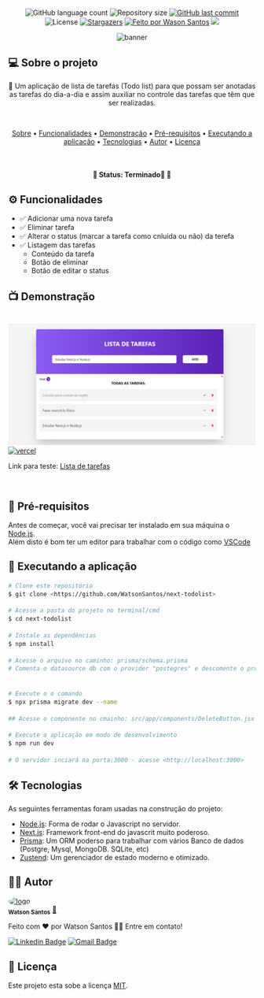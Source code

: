 <br>
<p align="center">
 <img alt="GitHub language count" src="https://img.shields.io/github/languages/count/WatsonSantos/next-todolist?color=%2304D361">
 <img alt="Repository size" src="https://img.shields.io/github/repo-size/WatsonSantos/next-todolist">
 <a href="https://github.com/WatsonSantos/next-todolist/commits/master" target="_blank" >
      <img alt="GitHub last commit" src="https://img.shields.io/github/last-commit/WatsonSantos/next-todolist"></a>
 <img alt="License" src="https://img.shields.io/badge/license-MIT-brightgreen">
 <a href="https://github.com/WatsonSantos/next-todolist/stargazers" target="_blank">
      <img alt="Stargazers" src="https://img.shields.io/github/stars/WatsonSantos/next-todolist?style=social"></a>
 <a href="www.linkedin.com/in/watson-dos-santos-a1b547182/" target="_blank">
      <img alt="Feito por Wason Santos" src="https://img.shields.io/badge/feito%20por-WatsonSantos-%237519C1"></a>
 <a href="https://www.instagram.com/watson_santos1/" target="_blank">
       <img src="https://img.shields.io/badge/meu-Instagram-%23E4405F"></a>

</p>

<div align=center>
<img alt="banner" src="./src/app/favicon.ico" align=center/>  
</div>

## 💻 Sobre o projeto

<p align="center">🚀 Um aplicação de lista de tarefas (Todo list) para que possam ser anotadas as tarefas do dia-a-dia e assim auxiliar no controle das tarefas que têm que ser realizadas.</p>

<br>

<p align="center">
 <a href="#-sobre-o-projeto">Sobre</a> •
 <a href="#-funcionalidades">Funcionalidades</a> •
 <a href="#-demonstração">Demonstração</a> • 
 <a href="#-pré-requisitos">Pré-requisitos</a> • 
 <a href="#-executando-a-aplicação">Executando a aplicação</a> • 
 <a href="#-tecnologias">Tecnologias</a> • 
 <a href="#-autor">Autor</a> • 
 <a href="#-licença">Licença</a>
</p>
<br>
<h4 align="center"> 
	🚩   Status:  Terminado🚀   🚩
</h4>

## ⚙️ Funcionalidades

- ✅ Adicionar uma nova tarefa
- ✅ Eliminar tarefa
- ✅ Alterar o status (marcar a tarefa como cnluída ou não) da terefa
- ✅ Listagem das tarefas
  - Conteúdo da tarefa
  - Botão de eliminar
  - Botão de editar o status

## 📺 Demonstração

<br>
<img alt="banner" src="./public/img/bunner.png" align=center/>

<br>

 <a href="https://vercel.org" target="_blank"> 
  <img alt="vercel" src="https://img.shields.io/badge/vercel-%23000000.svg?style=for-the-badge&logo=vercel&logoColor=white">
 </a>

Link para teste: [Lista de tarefas](https://)

<br>

## 🔗 Pré-requisitos

Antes de começar, você vai precisar ter instalado em sua máquina o [Node.js](https://nodejs.org/).
<br>
Além disto é bom ter um editor para trabalhar com o código como [VSCode](https://code.visualstudio.com/)

## 🎲 Executando a aplicação

```bash
# Clone este repositório
$ git clone <https://github.com/WatsonSantos/next-todolist>

# Acesse a pasta do projeto no terminal/cmd
$ cd next-todolist

# Instale as dependências
$ npm install

# Acesse o arquivo no caminho: prisma/schema.prisma
# Comenta o datasource db com o provider "postegres" e descomente o provider "sqlite"


# Execute o o comando
$ npx prisma migrate dev --name

## Acesse o componente no cmainho: src/app/components/DeleteButton.jsx e retire a propriedade "disabled" no botão

# Execute a aplicação em modo de desenvolvimento
$ npm run dev

# O servidor inciará na porta:3000 - acesse <http://localhost:3000>
```

## 🛠 Tecnologias

As seguintes ferramentas foram usadas na construção do projeto:

- [Node.js](https://nodejs.org/): Forma de rodar o Javascript no servidor.
- [Next.js](https://nextjs.org/): Framework front-end do javascrit muito poderoso.
- [Prisma](https://prisma.io/): Um ORM poderso para trabalhar com vários Banco de dados (Postgre, Mysql, MongoDB. SQLite, etc)
- [Zustend](https://zustand-demo.pmnd.rs/): Um gerenciador de estado moderno e otimizado.

## 👨‍💻 Autor

<a href="https://github.com/WatsonSantos">
 <img style="border-radius: 50%;" src="https://avatars.githubusercontent.com/u/87064395?s=400&u=b48b05f5151f538308d8a50d2b058988ab3215b6&v=4" width="100px;" alt="logo"/>
 <br />
 <sub><b>Watson Santos</b></sub></a> <a href="https://github.com/WatsonSantos" title="Watson Github">🚀</a>

Feito com ❤️ por Watson Santos 👋🏽 Entre em contato!

[![Linkedin Badge](https://img.shields.io/badge/-Watson-blue?style=flat-square&logo=Linkedin&logoColor=white&link=https://www.linkedin.com/in/watson-dos-santos-a1b547182/)](https://www.linkedin.com/in/watson-dos-santos-a1b547182/)
[![Gmail Badge](https://img.shields.io/badge/-watsontavares72@gmail.com-c14438?style=flat-square&logo=Gmail&logoColor=white&link=mailto:watsontavares72@gmail.com)](mailto:watsontavares72@gmail.com)

## 📝 Licença

Este projeto esta sobe a licença [MIT](./LICENSE).
